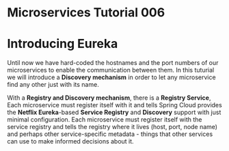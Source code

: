 # Microservices Tutorial 006
# Introducing Eureka 
Until now we have hard-coded the hostnames and the port numbers of our microservices to enable the communication between them.
In this tuturial we will introduce a **Discovery mechanism** in order to let any microservice find any other just with its name.

With a **Registry and Discovery mechanism**, there is a **Registry Service**, Each microservice must register itself with it and tells 
Spring Cloud provides the **Netflix Eureka**-based **Service Registry** and **Discovery** support with just minimal configuration. 
Each microservice must register itself with the service registry and tells the registry where it lives (host, port, node name) and perhaps other service-specific metadata - things that other services can use to make informed decisions about it. 
<!--stackedit_data:
eyJoaXN0b3J5IjpbLTEyMDc1NjExNDUsLTExMjk3NzQzNDcsMz
I3MTY2MDUyLC0yNTAwODU5NTUsODQ5Nzg3MjAsLTE0NTc2NDk2
MjldfQ==
-->
